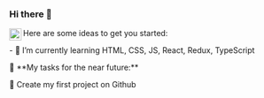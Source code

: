 ### Hi there 👋

<!--
**faniblim/faniblim** is a ✨ _special_ ✨ repository because its `README.md` (this file) appears on your GitHub profile.
-->
Here are some ideas to get you started:
<a href="https://www.linkedin.com/in/tatyana-yurtsevich-09a986160/">
  <img align="left" alt="LinkdeIn" width="22px" src="https://media.licdn.com/media/AAYQAQSOAAgAAQAAAAAAAB-zrMZEDXI2T62PSuT6kpB6qg.png" />
</a>
<p>- 🌱 I’m currently learning HTML, CSS, JS, React, Redux, TypeScript</p>
<p>🚧 **My tasks for the near future:**</p>
<!-- TODO-IST:START -->
<p>🌱 Create my first project on Github</p>   
<!-- TODO-IST:END -->
